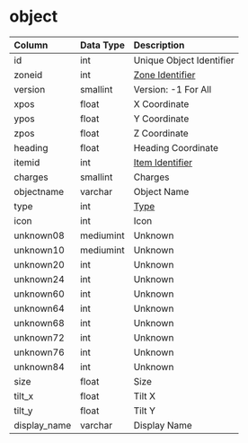 # object

| Column | Data Type | Description |
| :--- | :--- | :--- |
| id | int | Unique Object Identifier |
| zoneid | int | [Zone Identifier](../../../../categories/zones/zone-list) |
| version | smallint | Version: -1 For All |
| xpos | float | X Coordinate |
| ypos | float | Y Coordinate |
| zpos | float | Z Coordinate |
| heading | float | Heading Coordinate |
| itemid | int | [Item Identifier](../../../schema/categories/items/items.md) |
| charges | smallint | Charges |
| objectname | varchar | Object Name |
| type | int | [Type](../../../../categories/zones/object-types) |
| icon | int | Icon |
| unknown08 | mediumint | Unknown |
| unknown10 | mediumint | Unknown |
| unknown20 | int | Unknown |
| unknown24 | int | Unknown |
| unknown60 | int | Unknown |
| unknown64 | int | Unknown |
| unknown68 | int | Unknown |
| unknown72 | int | Unknown |
| unknown76 | int | Unknown |
| unknown84 | int | Unknown |
| size | float | Size |
| tilt_x | float | Tilt X |
| tilt_y | float | Tilt Y |
| display_name | varchar | Display Name |


